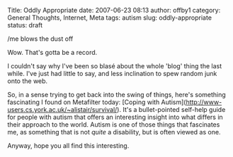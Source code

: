 Title: Oddly Appropriate
date: 2007-06-23 08:13
author: offby1
category: General Thoughts, Internet, Meta
tags: autism
slug: oddly-appropriate
status: draft

/me blows the dust off

Wow. That's gotta be a record.

I couldn't say why I've been so blasé about the whole 'blog' thing the last while. I've just had little to say, and less inclination to spew random junk onto the web.

So, in a sense trying to get back into the swing of things, here's something fascinating I found on Metafilter today: \[Coping with Autism\](<http://www-users.cs.york.ac.uk/~alistair/survival/>). It's a bullet-pointed self-help guide for people with autism that offers an interesting insight into what differs in their approach to the world. Autism is one of those things that fascinates me, as something that is not _quite_ a disability, but is often viewed as one.

Anyway, hope you all find this interesting.
